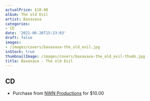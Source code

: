 ```yaml
---
actualPrice: $10.00
album: The old Evil
artist: Baxaxaxa
categories:
- CD
date: '2021-06-26T15:23:03'
draft: false
images:
- /images/covers/baxaxaxa-the_old_evil.jpg
inStock: true
thumbnailImage: /images/covers/baxaxaxa-the_old_evil-thumb.jpg
title: Baxaxaxa - The old Evil
---
```


## CD
* Purchase from [NWN Productions](http://shop.nwnprod.com/index.php?route=product/product&path=93&product_id=13889&sort=pd.name&order=ASC) for $10.00
